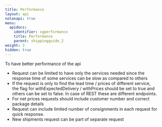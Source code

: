 ```yaml
---
title: Performance
layout: api
notanapi: true
menu:
  apidocs:
    identifier: sgperformance
    title: Performance
    parent: shippingguide_2
weight: 3
hidden: true
---
```

To have better performance of the api

* Request can be limited to have only the services needed since the response time of some services can be slow as compared to others
* If the request is only to find the lead time / prices of different service, the flag for withExpectedDelivery / withPrices should be set to true and others can be set to false. In case of REST these are different endpoints.
* For net prices requests should include customer number and correct package details
* Request can include limited number of consignments in each request for quick response.
* New shipments request can be part of separate request

